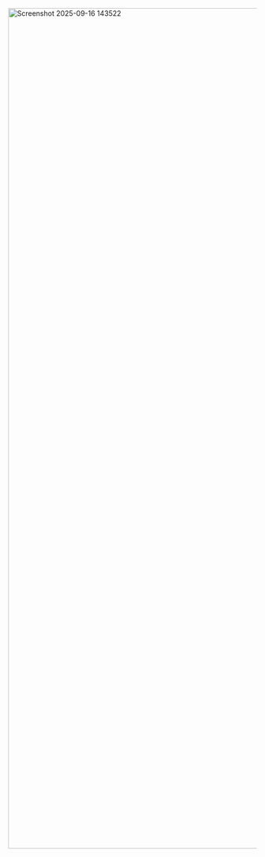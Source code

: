 <img width="2879" height="1701" alt="Screenshot 2025-09-16 143522" src="https://github.com/user-attachments/assets/1642f201-2f6a-464c-918b-3838b77450f5" />
